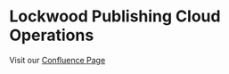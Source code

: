 # Lockwood Publishing Cloud Operations

Visit our [Confluence Page](https://lockwoodpublishing.atlassian.net/wiki/spaces/DEV/overview)